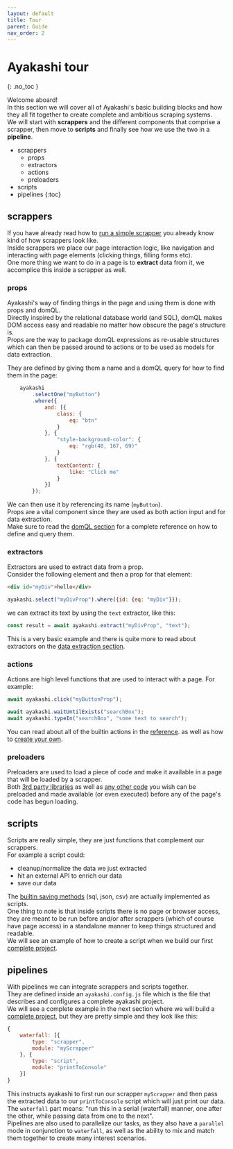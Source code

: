 ```yaml
---
layout: default
title: Tour
parent: Guide
nav_order: 2
---
```


<!-- markdownlint-disable MD022 -->
# Ayakashi tour
{: .no_toc }
<!-- markdownlint-enable MD022 -->

Welcome aboard!  
In this section we will cover all of Ayakashi's basic building blocks and
how they all fit together to create complete and ambitious scraping systems.  
We will start with **scrappers** and the different components that comprise a scrapper,
then move to **scripts** and finally see how we use the two in a **pipeline**.

* scrappers
  * props
  * extractors
  * actions
  * preloaders
* scripts
* pipelines
{:toc}

## scrappers

If you have already read how to [run a simple scrapper](/docs/guide/running-a-simple-scrapper.html)
you already know kind of how scrappers look like.  
Inside scrappers we place our page interaction logic, like navigation
and interacting with page elements (clicking things, filling forms etc).  
One more thing we want to do in a page is to **extract** data from it, we accomplice this
inside a scrapper as well.

### props

Ayakashi's way of finding things in the page and using them is
done with props and domQL.  
Directly inspired by the relational database world (and SQL), domQL makes
DOM access easy and readable no matter how obscure the page's structure is.  
Props are the way to package domQL expressions as re-usable structures which
can then be passed around to actions or to be used as models for data
extraction.

They are defined by giving them a name and a domQL query for how to find them in the page:

```js
    ayakashi
        .selectOne("myButton")
        .where({
            and: [{
                class: {
                    eq: "btn"
                }
            }, {
                "style-background-color": {
                    eq: "rgb(40, 167, 69)"
                }
            }, {
                textContent: {
                    like: "Click me"
                }
            }]
        });
```

We can then use it by referencing its name (`myButton`).  
Props are a vital component since they are used as both action input and for data extraction.  
Make sure to read the [domQL section](/docs/guide/querying-with-domql.html)
for a complete reference on how to define and query them.

### extractors

Extractors are used to extract data from a prop.  
Consider the following element and then a prop for that element:

```html
<div id="myDiv">hello</div>
```

```js
ayakashi.select("myDivProp").where({id: {eq: "myDiv"}});
```

we can extract its text by using the `text` extractor, like this:

```js
const result = await ayakashi.extract("myDivProp", "text");
```

This is a very basic example and there is quite more to read about extractors on the
[data extraction section](/docs/guide/data-extraction.html).

### actions

Actions are high level functions that are used to interact with a page. For example:

```js
await ayakashi.click("myButtonProp");
```

```js
await ayakashi.waitUntilExists("searchBox");
await ayakashi.typeIn("searchBox", "some text to search");
```

You can read about all of the builtin actions in the [reference](/reference/builtin-actions.html).
as well as how to [create your own](/docs/advanced/creating-your-own-actions.html).

### preloaders

Preloaders are used to load a piece of code and make it available in a page that will be loaded by a scrapper.  
Both [3rd party libraries](/docs/going_deeper/loading-libraries-as-preloaders.html)
as well as [any other code](/docs/advanced/creating-your-own-preloaders.html)
you wish can be preloaded and made available (or even executed) before any of the page's code has begun loading.

## scripts

Scripts are really simple, they are just functions that complement our scrappers.  
For example a script could:

* cleanup/normalize the data we just extracted
* hit an external API to enrich our data
* save our data

The [builtin saving methods](/docs/guide/builtin-saving-scripts.html) (sql, json, csv)
are actually implemented as scripts.  
One thing to note is that inside scripts there is no page or browser access, they are meant to be run before and/or after
scrappers (which of course have page access) in a standalone manner to keep things structured and readable.  
We will see an example of how to create a script when we build our first [complete project](/docs/guide/building-a-complete-scraping-project.html).

## pipelines

With pipelines we can integrate scrappers and scripts together.  
They are defined inside an `ayakashi.config.js` file which is the file that describes
and configures a complete ayakashi project.  
We will see a complete example in the next section where we will build a [complete project](/docs/guide/building-a-complete-scraping-project.html),
but they are pretty simple and they look like this:

```js
{
    waterfall: [{
        type: "scrapper",
        module: "myScrapper"
    }, {
        type: "script",
        module: "printToConsole"
    }]
}
```

This instructs ayakashi to first run our scrapper `myScrapper` and then pass the extracted data
to our `printToConsole` script which will just print our data.  
The `waterfall` part means: "run this in a serial (waterfall) manner, one after the other, while passing data
from one to the next".  
Pipelines are also used to parallelize our tasks, as they also have a `parallel` mode in conjunction to `waterfall`, as
well as the ability to mix and match them together to create many interest scenarios.
